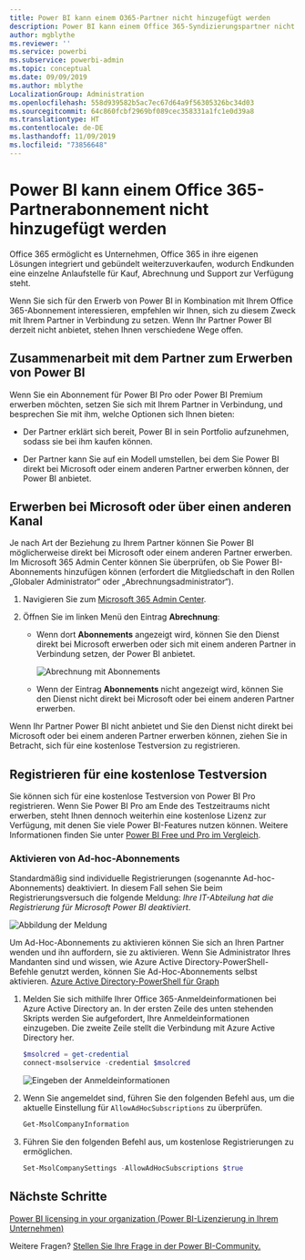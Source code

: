 ```yaml
---
title: Power BI kann einem O365-Partner nicht hinzugefügt werden
description: Power BI kann einem Office 365-Syndizierungspartner nicht hinzugefügt werden Das Syndizierungsmodell ist ein von Office 365 verwendetes Kaufmodell.
author: mgblythe
ms.reviewer: ''
ms.service: powerbi
ms.subservice: powerbi-admin
ms.topic: conceptual
ms.date: 09/09/2019
ms.author: mblythe
LocalizationGroup: Administration
ms.openlocfilehash: 558d939582b5ac7ec67d64a9f56305326bc34d03
ms.sourcegitcommit: 64c860fcbf2969bf089cec358331a1fc1e0d39a8
ms.translationtype: HT
ms.contentlocale: de-DE
ms.lasthandoff: 11/09/2019
ms.locfileid: "73856648"
---
```

# <a name="unable-to-add-power-bi-to-office-365-partner-subscription"></a>Power BI kann einem Office 365-Partnerabonnement nicht hinzugefügt werden

Office 365 ermöglicht es Unternehmen, Office 365 in ihre eigenen Lösungen integriert und gebündelt weiterzuverkaufen, wodurch Endkunden eine einzelne Anlaufstelle für Kauf, Abrechnung und Support zur Verfügung steht.

Wenn Sie sich für den Erwerb von Power BI in Kombination mit Ihrem Office 365-Abonnement interessieren, empfehlen wir Ihnen, sich zu diesem Zweck mit Ihrem Partner in Verbindung zu setzen. Wenn Ihr Partner Power BI derzeit nicht anbietet, stehen Ihnen verschiedene Wege offen.

## <a name="work-with-your-partner-to-purchase-power-bi"></a>Zusammenarbeit mit dem Partner zum Erwerben von Power BI

Wenn Sie ein Abonnement für Power BI Pro oder Power BI Premium erwerben möchten, setzen Sie sich mit Ihrem Partner in Verbindung, und besprechen Sie mit ihm, welche Optionen sich Ihnen bieten:

* Der Partner erklärt sich bereit, Power BI in sein Portfolio aufzunehmen, sodass sie bei ihm kaufen können.

* Der Partner kann Sie auf ein Modell umstellen, bei dem Sie Power BI direkt bei Microsoft oder einem anderen Partner erwerben können, der Power BI anbietet.

## <a name="purchase-from-microsoft-or-another-channel"></a>Erwerben bei Microsoft oder über einen anderen Kanal

Je nach Art der Beziehung zu Ihrem Partner können Sie Power BI möglicherweise direkt bei Microsoft oder einem anderen Partner erwerben. Im Microsoft 365 Admin Center können Sie überprüfen, ob Sie Power BI-Abonnements hinzufügen können (erfordert die Mitgliedschaft in den Rollen „Globaler Administrator“ oder „Abrechnungsadministrator“).

1. Navigieren Sie zum [Microsoft 365 Admin Center](https://admin.microsoft.com/AdminPortal/Home#/homepage).

1. Öffnen Sie im linken Menü den Eintrag **Abrechnung**:

    * Wenn dort **Abonnements** angezeigt wird, können Sie den Dienst direkt bei Microsoft erwerben oder sich mit einem anderen Partner in Verbindung setzen, der Power BI anbietet.

        ![Abrechnung mit Abonnements](media/service-admin-syndication-partner/billingsub.png)

    * Wenn der Eintrag **Abonnements** nicht angezeigt wird, können Sie den Dienst nicht direkt bei Microsoft oder bei einem anderen Partner erwerben.

Wenn Ihr Partner Power BI nicht anbietet und Sie den Dienst nicht direkt bei Microsoft oder bei einem anderen Partner erwerben können, ziehen Sie in Betracht, sich für eine kostenlose Testversion zu registrieren.

## <a name="sign-up-for-a-free-trial"></a>Registrieren für eine kostenlose Testversion

Sie können sich für eine kostenlose Testversion von Power BI Pro registrieren. Wenn Sie Power BI Pro am Ende des Testzeitraums nicht erwerben, steht Ihnen dennoch weiterhin eine kostenlose Lizenz zur Verfügung, mit denen Sie viele Power BI-Features nutzen können. Weitere Informationen finden Sie unter [Power BI Free und Pro im Vergleich](service-features-license-type.md).

### <a name="enable-ad-hoc-subscriptions"></a>Aktivieren von Ad-hoc-Abonnements

Standardmäßig sind individuelle Registrierungen (sogenannte Ad-hoc-Abonnements) deaktiviert. In diesem Fall sehen Sie beim Registrierungsversuch die folgende Meldung: *Ihre IT-Abteilung hat die Registrierung für Microsoft Power BI deaktiviert*.

![Abbildung der Meldung](media/service-admin-syndication-partner/sorry.png)

Um Ad-Hoc-Abonnements zu aktivieren können Sie sich an Ihren Partner wenden und ihn auffordern, sie zu aktivieren. Wenn Sie Administrator Ihres Mandanten sind und wissen, wie Azure Active Directory-PowerShell-Befehle genutzt werden, können Sie Ad-Hoc-Abonnements selbst aktivieren. [Azure Active Directory-PowerShell für Graph](/powershell/azure/active-directory/install-adv2/)

1. Melden Sie sich mithilfe Ihrer Office 365-Anmeldeinformationen bei Azure Active Directory an. In der ersten Zeile des unten stehenden Skripts werden Sie aufgefordert, Ihre Anmeldeinformationen einzugeben. Die zweite Zeile stellt die Verbindung mit Azure Active Directory her.

    ```powershell
    $msolcred = get-credential
    connect-msolservice -credential $msolcred
    ```

    ![Eingeben der Anmeldeinformationen](media/service-admin-syndication-partner/aad-signin.png)

1. Wenn Sie angemeldet sind, führen Sie den folgenden Befehl aus, um die aktuelle Einstellung für `AllowAdHocSubscriptions` zu überprüfen.

    ```powershell
    Get-MsolCompanyInformation
    ```

1. Führen Sie den folgenden Befehl aus, um kostenlose Registrierungen zu ermöglichen.

    ```powershell
    Set-MsolCompanySettings -AllowAdHocSubscriptions $true
    ```

## <a name="next-steps"></a>Nächste Schritte

[Power BI licensing in your organization (Power BI-Lizenzierung in Ihrem Unternehmen)](service-admin-licensing-organization.md)

Weitere Fragen? [Stellen Sie Ihre Frage in der Power BI-Community.](https://community.powerbi.com/)